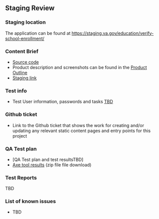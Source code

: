 ## Staging Review

### Staging location
The application can be found at https://staging.va.gov/education/verify-school-enrollment/

### Content Brief
- [Source code](https://github.com/department-of-veterans-affairs/vets-website/tree/main/src/applications/toe) 
- Product description and screenshots can be found in the [Product Outline](https://github.com/department-of-veterans-affairs/va.gov-team/blob/master/products/my-education-benefits/TOE%2022-1990e%20Updates/TOE%20Product%20Outline.md)
- [Staging link](https://staging.va.gov/education/survivor-dependent-benefits/apply-for-transferred-benefits-form-22-1990e)

### Test info
- Test User information, passwords and tasks [TBD](https://github.com/department-of-veterans-affairs/va.gov-team-sensitive/blob/master/Administrative/vagov-users/staging-test-accounts-accessible-example.md)

### Github ticket
- Link to the Github ticket that shows the work for creating and/or updating any relevant static content pages and entry points for this project

### QA Test plan
- [QA Test plan and test resultsTBD]
- [Axe tool results](./axeDt-reports.zip) (zip file file download)

### Test Reports
TBD

### List of known issues
- TBD
